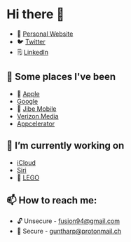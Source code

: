 # Hi there 👋

- 👾  [Personal Website](https://www.fusion94.org/)
- :bird: [Twitter](https://twitter.com/fusion94)
- :spiral_notepad: [LinkedIn](https://www.linkedin.com/in/fusion94/)

## 🚀  Some places I've been
-  [Apple](https://apple.com)
- [Google](https://google.com)
- :speech_balloon: [Jibe Mobile](http://jibemobile.com/)
- [Verizon Media](https://www.verizonmedia.com/)
- [Appcelerator](https://appcelerator.com)

## 🔭 I’m currently working on
 - [iCloud](https://www.apple.com/iCloud)
 - [Siri](https://www.apple.com/siri/)
 - :bricks: [LEGO](https://brickset.com/sets/ownedby-fusion94)
 
 ## 📫 How to reach me:
 - :unlock: Unsecure - fusion94@gmail.com
 - :closed_lock_with_key: Secure - guntharp@protonmail.ch

<!--
**fusion94/fusion94** is a ✨ _special_ ✨ repository because its `README.md` (this file) appears on your GitHub profile.

Here are some ideas to get you started:

- 🔭 I’m currently working on ...
- 🌱 I’m currently learning ...
- 👯 I’m looking to collaborate on ...
- 🤔 I’m looking for help with ...
- 💬 Ask me about ...
- 📫 How to reach me: ...
- 😄 Pronouns: ...
- ⚡ Fun fact: ...
-->
